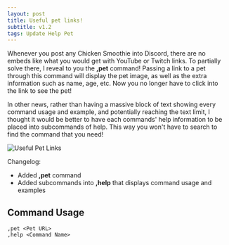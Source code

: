 ```yaml
---
layout: post
title: Useful pet links!
subtitle: v1.2
tags: Update Help Pet
---
```


Whenever you post any Chicken Smoothie into Discord, there are no embeds like what you would get with YouTube or Twitch links. To partially solve there, I reveal to you the **,pet** command! Passing a link to a pet through this command will display the pet image, as well as the extra information such as name, age, etc. Now you no longer have to click into the link to see the pet!

In other news, rather than having a massive block of text showing every command usage and example, and potentially reaching the text limit, I thought it would be better to have each commands' help information to be placed into subcommands of help. This way you won't have to search to find the command that you need!

<img src="{{ site.baseurl }}/assets/img/blog/useful_pet_links.png" alt="Useful Pet Links">

Changelog:
* Added **,pet** command
* Added subcommands into **,help** that displays command usage and examples

## Command Usage
```
,pet <Pet URL>
,help <Command Name>
```
